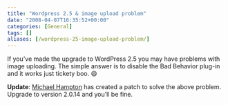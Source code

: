 ```yaml
---
title: "Wordpress 2.5 & image upload problem"
date: "2008-04-07T16:35:52+00:00"
categories: [General]
tags: []
aliases: [/wordpress-25-image-upload-problem/]
---
```


If you've made the upgrade to WordPress 2.5 you may have problems with image uploading. The simple answer is to disable the Bad Behavior plug-in and it works just tickety boo. :smile:

<strong>Update</strong>: <a href="http://www.bad-behavior.ioerror.us/">Michael Hampton</a> has created a patch to solve the above problem. Upgrade to version 2.0.14 and you'll be fine.
